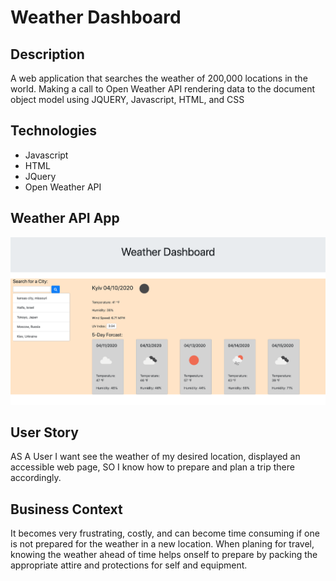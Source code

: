 # Weather Dashboard

## Description
A web application that searches the weather of 200,000 locations in the world. Making a call to Open Weather API rendering data to the document object model using JQUERY, Javascript, HTML, and CSS

## Technologies

* Javascript
* HTML
* JQuery 
* Open Weather API

## Weather API App
![WeatherAPI Image](./assets/images/weatherAPI.png)


## User Story
AS A User I want see the weather of my desired location, displayed an accessible web page, 
SO I know how to prepare and plan a trip there accordingly.

## Business Context
It becomes very frustrating, costly, and can become time consuming if one is not prepared for the weather in a new location. When planing for travel, knowing the weather ahead of time helps onself to prepare by packing the appropriate attire and protections for self and equipment. 


